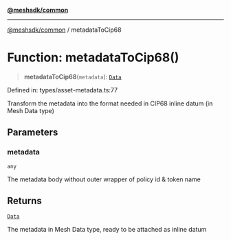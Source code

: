 [**@meshsdk/common**](../README.md)

***

[@meshsdk/common](../globals.md) / metadataToCip68

# Function: metadataToCip68()

> **metadataToCip68**(`metadata`): [`Data`](../type-aliases/Data.md)

Defined in: types/asset-metadata.ts:77

Transform the metadata into the format needed in CIP68 inline datum (in Mesh Data type)

## Parameters

### metadata

`any`

The metadata body without outer wrapper of policy id & token name

## Returns

[`Data`](../type-aliases/Data.md)

The metadata in Mesh Data type, ready to be attached as inline datum
